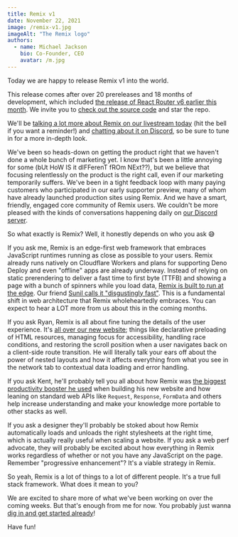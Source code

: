 ```yaml
---
title: Remix v1
date: November 22, 2021
image: /remix-v1.jpg
imageAlt: "The Remix logo"
authors:
  - name: Michael Jackson
    bio: Co-Founder, CEO
    avatar: /m.jpg
---
```


Today we are happy to release Remix v1 into the world.

This release comes after over 20 prereleases and 18 months of development, which included [the release of React Router v6 earlier this month](https://remix.run/blog/react-router-v6). We invite you to [check out the source code](https://github.com/remix-run/remix) and star the repo.

We'll be [talking a lot more about Remix on our livestream today](https://www.youtube.com/watch?v=wsJaUjd1rUo) (hit the bell if you want a reminder!) and [chatting about it on Discord](https://discord.com/events/770287896669978684/910743267619004446), so be sure to tune in for a more in-depth look.

We've been so heads-down on getting the product right that we haven't done a whole bunch of marketing yet. I know that's been a little annoying for some (bUt HoW IS it dIFFerenT fROm NExt??), but we believe that focusing relentlessly on the product is the right call, even if our marketing temporarily suffers. We've been in a tight feedback loop with many paying customers who participated in our early supporter preview, many of whom have already launched production sites using Remix. And we have a smart, friendly, engaged core community of Remix users. We couldn't be more pleased with the kinds of conversations happening daily on [our Discord server](https://discord.gg/remix).

So what exactly is Remix? Well, it honestly depends on who you ask 😅

If you ask me, Remix is an edge-first web framework that embraces JavaScript runtimes running as close as possible to your users. Remix already runs natively on Cloudflare Workers and plans for supporting Deno Deploy and even "offline" apps are already underway. Instead of relying on static prerendering to deliver a fast time to first byte (TTFB) and showing a page with a bunch of spinners while you load data, [Remix is built to run at the edge](https://remix-cloudflare-demo.jacob-ebey.workers.dev/). Our friend [Sunil calls it "disgustingly fast"](https://twitter.com/threepointone/status/1460607551712727048). This is a fundamental shift in web architecture that Remix wholeheartedly embraces. You can expect to hear a LOT more from us about this in the coming months.

If you ask Ryan, Remix is all about fine tuning the details of the user experience. It's [all over our new website](https://remix.run); things like declarative preloading of HTML resources, managing focus for accessibility, handling race conditions, and restoring the scroll position when a user navigates back on a client-side route transition. He will literally talk your ears off about the power of nested layouts and how it affects everything from what you see in the network tab to contextual data loading and error handling.

If you ask Kent, he'll probably tell you all about how Remix was [the biggest productivity booster he used](https://twitter.com/kentcdodds/status/1445779956718465033) when building his new website and how leaning on standard web APIs like `Request`, `Response`, `FormData` and others help increase understanding and make your knowledge more portable to other stacks as well.

If you ask a designer they'll probably be stoked about how Remix automatically loads and unloads the right stylesheets at the right time, which is actually really useful when scaling a website. If you ask a web perf advocate, they will probably be excited about how everything in Remix works regardless of whether or not you have any JavaScript on the page. Remember "progressive enhancement"? It's a viable strategy in Remix.

So yeah, Remix is a lot of things to a lot of different people. It's a true full stack framework. What does it mean to you?

We are excited to share more of what we've been working on over the coming weeks. But that's enough from me for now. You probably just wanna [dig in and get started already](https://remix.run/docs)!

Have fun!
